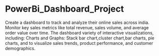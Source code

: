 # PowerBi_Dashboard_Project
Create a dashboard to track and analyze their online sales across india.
Monitor key sales metrics like total revenue, sales volume, and average order value over time.
The dashboard variety of interactive visualizations, including:
Charts and Graphs: Stack bar chart,cluster chart,bar charts, pie charts, and to visualize sales trends, product performance, and customer demographics.

